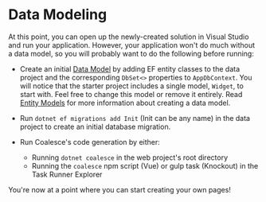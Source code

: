 <!-- MARKER:data-modeling -->

# Data Modeling

At this point, you can open up the newly-created solution in Visual Studio and run your application. However, your application won't do much without a data model, so you will probably want to do the following before running:

- Create an initial [Data Model](/modeling/model-types/entities.md) by adding EF entity classes to the data project and the corresponding `DbSet<>` properties to `AppDbContext`. You will notice that the starter project includes a single model, `Widget`, to start with. Feel free to change this model or remove it entirely. Read [Entity Models](/modeling/model-types/entities.md) for more information about creating a data model. 

- Run ``dotnet ef migrations add Init`` (Init can be any name) in the data project to create an initial database migration.

- Run Coalesce's code generation by either:

    - Running ``dotnet coalesce`` in the web project's root directory
    - Running the ``coalesce`` npm script (Vue) or gulp task (Knockout) in the Task Runner Explorer

You're now at a point where you can start creating your own pages!


<!-- MARKER:data-modeling-end -->
